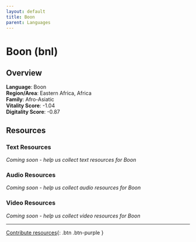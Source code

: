 ```yaml
---
layout: default
title: Boon
parent: Languages
---
```


# Boon (bnl)

## Overview

**Language**: Boon  
**Region/Area**: Eastern Africa, Africa  
**Family**: Afro-Asiatic  
**Vitality Score**: -1.04  
**Digitality Score**: -0.87  

## Resources

### Text Resources
*Coming soon - help us collect text resources for Boon*

### Audio Resources
*Coming soon - help us collect audio resources for Boon*

### Video Resources
*Coming soon - help us collect video resources for Boon*

---

[Contribute resources](https://fairtrain.github.io/){: .btn .btn-purple }
